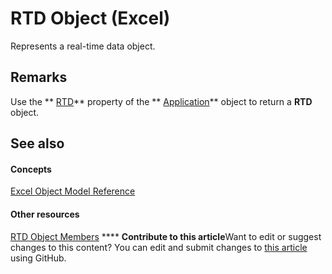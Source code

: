 
# RTD Object (Excel)

Represents a real-time data object.


## Remarks

Use the  ** [RTD](e181eb35-d8aa-4f46-3d50-6aa51776be7e.md)** property of the ** [Application](19b73597-5cf9-4f56-8227-b5211f657f6f.md)** object to return a **RTD** object.


## See also


#### Concepts


 [Excel Object Model Reference](11ea8598-8a20-92d5-f98b-0da04263bf2c.md)
#### Other resources


 [RTD Object Members](1705c237-1286-816d-a363-982c53542af1.md)
****   **Contribute to this article**Want to edit or suggest changes to this content? You can edit and submit changes to  [this article](https://github.com/jhershey00/VBA_Excel_Test/OpenXMLCon/articles/50f289c3-081b-108b-2fee-c4069a04a8e7.md) using GitHub.

